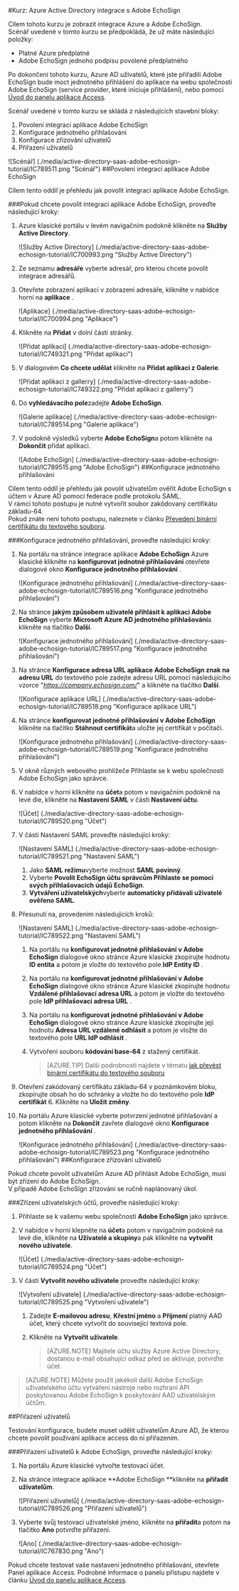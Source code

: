 <properties 
    pageTitle="Kurz: Azure Active Directory integrace s Adobe EchoSign | Microsoft Azure" 
    description="Zjistěte, jak pomocí Adobe EchoSign Azure Active Directory povolit jednotné přihlašování, automatizované zřizování a další!" 
    services="active-directory" 
    authors="jeevansd"  
    documentationCenter="na" 
    manager="femila"/>
<tags 
    ms.service="active-directory" 
    ms.devlang="na" 
    ms.topic="article" 
    ms.tgt_pltfrm="na" 
    ms.workload="identity" 
    ms.date="09/29/2016" 
    ms.author="jeedes" />

#<a name="tutorial-azure-active-directory-integration-with-adobe-echosign"></a>Kurz: Azure Active Directory integrace s Adobe EchoSign

Cílem tohoto kurzu je zobrazit integrace Azure a Adobe EchoSign.  
Scénář uvedené v tomto kurzu se předpokládá, že už máte následující položky:

-   Platné Azure předplatné
-   Adobe EchoSign jednoho podpisu povolené předplatného

Po dokončení tohoto kurzu, Azure AD uživatelů, které jste přiřadili Adobe EchoSign bude moct jednotného přihlášení do aplikace na webu společnosti Adobe EchoSign (service provider, které iniciuje přihlášení), nebo pomocí [Úvod do panelu aplikace Access](active-directory-saas-access-panel-introduction.md).

Scénář uvedené v tomto kurzu se skládá z následujících stavební bloky:

1.  Povolení integraci aplikace Adobe EchoSign
2.  Konfigurace jednotného přihlašování
3.  Konfigurace zřizování uživatelů
4.  Přiřazení uživatelů

![Scénář] (./media/active-directory-saas-adobe-echosign-tutorial/IC789511.png "Scénář")
##<a name="enabling-the-application-integration-for-adobe-echosign"></a>Povolení integraci aplikace Adobe EchoSign

Cílem tento oddíl je přehledu jak povolit integraci aplikace Adobe EchoSign.

###<a name="to-enable-the-application-integration-for-adobe-echosign-perform-the-following-steps"></a>Pokud chcete povolit integraci aplikace Adobe EchoSign, proveďte následující kroky:

1.  Azure klasické portálu v levém navigačním podokně klikněte na **Služby Active Directory**.

    ![Služby Active Directory] (./media/active-directory-saas-adobe-echosign-tutorial/IC700993.png "Služby Active Directory")

2.  Ze seznamu **adresáře** vyberte adresář, pro kterou chcete povolit integrace adresářů.

3.  Otevřete zobrazení aplikací v zobrazení adresáře, klikněte v nabídce horní na **aplikace** .

    ![Aplikace] (./media/active-directory-saas-adobe-echosign-tutorial/IC700994.png "Aplikace")

4.  Klikněte na **Přidat** v dolní části stránky.

    ![Přidat aplikaci] (./media/active-directory-saas-adobe-echosign-tutorial/IC749321.png "Přidat aplikaci")

5.  V dialogovém **Co chcete udělat** klikněte na **Přidat aplikaci z Galerie**.

    ![Přidat aplikaci z gallerry] (./media/active-directory-saas-adobe-echosign-tutorial/IC749322.png "Přidat aplikaci z gallerry")

6.  Do **vyhledávacího pole**zadejte **Adobe EchoSign**.

    ![Galerie aplikace] (./media/active-directory-saas-adobe-echosign-tutorial/IC789514.png "Galerie aplikace")

7.  V podokně výsledků vyberte **Adobe EchoSign**a potom klikněte na **Dokončit** přidat aplikaci.

    ![Adobe EchoSign] (./media/active-directory-saas-adobe-echosign-tutorial/IC789515.png "Adobe EchoSign")
##<a name="configuring-single-sign-on"></a>Konfigurace jednotného přihlašování

Cílem tento oddíl je přehledu jak povolit uživatelům ověřit Adobe EchoSign s účtem v Azure AD pomocí federace podle protokolu SAML.  
V rámci tohoto postupu je nutné vytvořit soubor zakódovaný certifikátu základu-64.  
Pokud znáte není tohoto postupu, naleznete v článku [Převedení binární certifikátu do textového souboru](http://youtu.be/PlgrzUZ-Y1o).

###<a name="to-configure-single-sign-on-perform-the-following-steps"></a>Konfigurace jednotného přihlašování, proveďte následující kroky:

1.  Na portálu na stránce integrace aplikace **Adobe EchoSign** Azure klasické klikněte na **konfigurovat jednotné přihlašování** otevřete dialogové okno **Konfigurace jednotného přihlašování** .

    ![Konfigurace jednotného přihlašování] (./media/active-directory-saas-adobe-echosign-tutorial/IC789516.png "Konfigurace jednotného přihlašování")

2.  Na stránce **jakým způsobem uživatelé přihlásit k aplikaci Adobe EchoSign** vyberte **Microsoft Azure AD jednotného přihlašování**a klikněte na tlačítko **Další**.

    ![Konfigurace jednotného přihlašování] (./media/active-directory-saas-adobe-echosign-tutorial/IC789517.png "Konfigurace jednotného přihlašování")

3.  Na stránce **Konfigurace adresa URL aplikace** **Adobe EchoSign znak na adresu URL** do textového pole zadejte adresu URL pomocí následujícího vzorce "*https://company.echosign.com/*" a klikněte na tlačítko **Další**.

    ![Konfigurace aplikace URL] (./media/active-directory-saas-adobe-echosign-tutorial/IC789518.png "Konfigurace aplikace URL")

4.  Na stránce **konfigurovat jednotné přihlašování v Adobe EchoSign** klikněte na tlačítko **Stáhnout certifikát**a uložte jej certifikát v počítači.

    ![Konfigurace jednotného přihlašování] (./media/active-directory-saas-adobe-echosign-tutorial/IC789519.png "Konfigurace jednotného přihlašování")

5.  V okně různých webového prohlížeče Přihlaste se k webu společnosti Adobe EchoSign jako správce.

6.  V nabídce v horní klikněte na **účet**a potom v navigačním podokně na levé die, klikněte na **Nastavení SAML** v části **Nastavení účtu**.

    ![Účet] (./media/active-directory-saas-adobe-echosign-tutorial/IC789520.png "Účet")

7.  V části Nastavení SAML proveďte následující kroky:

    ![Nastavení SAML] (./media/active-directory-saas-adobe-echosign-tutorial/IC789521.png "Nastavení SAML")

    1.  Jako **SAML režimu**vyberte možnost **SAML povinný**.
    2.  Vyberte **Povolit EchoSign účtu správcům Přihlaste se pomocí svých přihlašovacích údajů EchoSign**.
    3.  **Vytváření uživatelských**vyberte **automaticky přidávali uživatelé ověřeno SAML**.

8.  Přesunutí na, provedením následujících kroků:

    ![Nastavení SAML] (./media/active-directory-saas-adobe-echosign-tutorial/IC789522.png "Nastavení SAML")

    1.  Na portálu na **konfigurovat jednotné přihlašování v Adobe EchoSign** dialogové okno stránce Azure klasické zkopírujte hodnotu **ID entita** a potom je vložte do textového pole **IdP Entity ID** .
    2.  Na portálu na **konfigurovat jednotné přihlašování v Adobe EchoSign** dialogové okno stránce Azure klasické zkopírujte hodnotu **Vzdálené přihlašovací adresa URL** a potom je vložte do textového pole **IdP přihlašovací adresa URL** .
    3.  Na portálu na **konfigurovat jednotné přihlašování v Adobe EchoSign** dialogové okno stránce Azure klasické zkopírujte její hodnotu **Adresa URL vzdálené odhlásit** a potom je vložte do textového pole **URL IdP odhlásit** .
    4.  Vytvoření souboru **kódování base-64** z stažený certifikát.  

        >[AZURE.TIP] Další podrobnosti najdete v tématu [jak převést binární certifikátu do textového souboru](http://youtu.be/PlgrzUZ-Y1o) 
 5.  Otevření zakódovaný certifikátu základu-64 v poznámkovém bloku, zkopírujte obsah ho do schránky a vložte ho do textového pole **IdP certifikát** 6.  Klikněte na **Uložit změny**.

9.  Na portálu Azure klasické vyberte potvrzení jednotné přihlašování a potom klikněte na **Dokončit** zavřete dialogové okno **Konfigurace jednotného přihlašování** .

    ![Konfigurace jednotného přihlašování] (./media/active-directory-saas-adobe-echosign-tutorial/IC789523.png "Konfigurace jednotného přihlašování")
##<a name="configuring-user-provisioning"></a>Konfigurace zřizování uživatelů

Pokud chcete povolit uživatelům Azure AD přihlásit Adobe EchoSign, musí být zřízení do Adobe EchoSign.  
V případě Adobe EchoSign zřizování se ručně naplánovaný úkol.

###<a name="to-provision-a-user-accounts-perform-the-following-steps"></a>Zřízení uživatelských účtů, proveďte následující kroky:

1.  Přihlaste se k vašemu webu společnosti **Adobe EchoSign** jako správce.

2.  V nabídce v horní klepněte na **účet**a potom v navigačním podokně na levé die, klikněte na **Uživatelé a skupiny**a pak klikněte na **vytvořit nového uživatele**.

    ![Účet] (./media/active-directory-saas-adobe-echosign-tutorial/IC789524.png "Účet")

3.  V části **Vytvořit nového uživatele** proveďte následující kroky:

    ![Vytvoření uživatele] (./media/active-directory-saas-adobe-echosign-tutorial/IC789525.png "Vytvoření uživatele")

    1.  Zadejte **E-mailovou adresu**, **Křestní jméno** a **Příjmení** platný AAD účet, který chcete vytvořit do související textová pole.
    2.  Klikněte na **Vytvořit uživatele**.

        >[AZURE.NOTE] Majitele účtu služby Azure Active Directory, dostanou e-mail obsahující odkaz před se aktivuje, potvrďte účet.

>[AZURE.NOTE] Můžete použít jakékoli další Adobe EchoSign uživatelského účtu vytváření nástroje nebo rozhraní API poskytovanou Adobe EchoSign k poskytování AAD uživatelským účtům.

##<a name="assigning-users"></a>Přiřazení uživatelů

Testování konfigurace, budete muset udělit uživatelům Azure AD, že kterou chcete povolit používání aplikace access do ní přiřazením.

###<a name="to-assign-users-to-adobe-echosign-perform-the-following-steps"></a>Přiřazení uživatelů k Adobe EchoSign, proveďte následující kroky:

1.  Na portálu Azure klasické vytvořte testovací účet.

2.  Na stránce integrace aplikace **Adobe EchoSign **klikněte na **přiřadit uživatelům**.

    ![Přiřazení uživatelů] (./media/active-directory-saas-adobe-echosign-tutorial/IC789526.png "Přiřazení uživatelů")

3.  Vyberte svůj testovací uživatelské jméno, klikněte na **přiřadit**a potom na tlačítko **Ano** potvrďte přiřazení.

    ![Ano] (./media/active-directory-saas-adobe-echosign-tutorial/IC767830.png "Ano")

Pokud chcete testovat vaše nastavení jednotného přihlašování, otevřete Panel aplikace Access. Podrobné informace o panelu přístupu najdete v článku [Úvod do panelu aplikace Access](active-directory-saas-access-panel-introduction.md).
